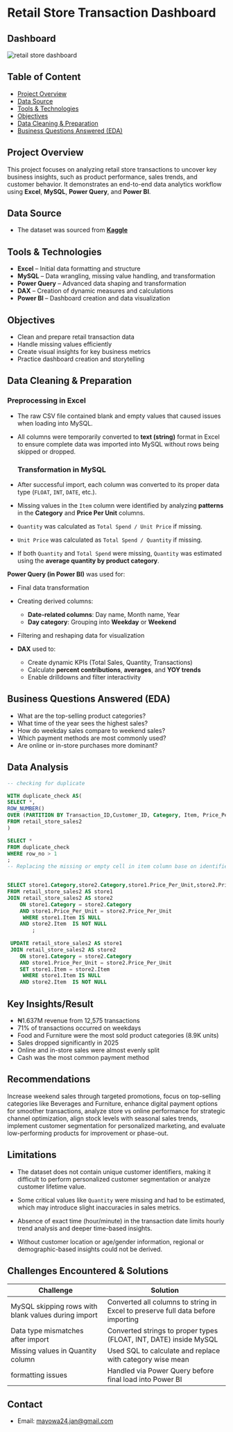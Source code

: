 # Retail Store Transaction Dashboard

## Dashboard 
![retail store dashboard](https://github.com/user-attachments/assets/93fcfd64-60a5-4f2e-8ac2-ade5c3aff8a3)

## Table of Content
- [Project Overview](#project-overview)
- [Data Source](#data-source)
- [Tools & Technologies](#tools-&-technologies)
- [Objectives](#objectives)
- [Data Cleaning & Preparation](#data-cleaning-&-preparation)
- [Business Questions Answered (EDA)](#business-questions-answered)



## Project Overview

This project focuses on analyzing retail store transactions to uncover key business insights, such as product performance, sales trends, and customer behavior. It demonstrates an end-to-end data analytics workflow using **Excel**, **MySQL**, **Power Query**, and **Power BI**.

## Data Source

- The dataset was sourced from **[Kaggle](https://www.kaggle.com/datasets/ahmedmohamed2003/retail-store-sales-dirty-for-data-cleaning)**  


##  Tools & Technologies

- **Excel** – Initial data formatting and structure
- **MySQL** – Data wrangling, missing value handling, and transformation
- **Power Query** – Advanced data shaping and transformation
- **DAX** – Creation of dynamic measures and calculations
- **Power BI** – Dashboard creation and data visualization

## Objectives

- Clean and prepare retail transaction data
- Handle missing values efficiently
- Create visual insights for key business metrics
- Practice dashboard creation and storytelling


## Data Cleaning & Preparation

### Preprocessing in Excel
- The raw CSV file contained blank and empty values that caused issues when loading into MySQL.
- All columns were temporarily converted to **text (string)** format in Excel to ensure complete data was imported into MySQL without rows being skipped or dropped.

  ### Transformation in MySQL
- After successful import, each column was converted to its proper data type (`FLOAT`, `INT`, `DATE`, etc.).
- Missing values in the `Item` column were identified by analyzing **patterns** in the **Category** and **Price Per Unit** columns.
- `Quantity` was calculated as `Total Spend / Unit Price` if missing.
- `Unit Price` was calculated as `Total Spend / Quantity` if missing.
- If both `Quantity` and `Total Spend` were missing, `Quantity` was estimated using the **average quantity by product category**.

 **Power Query (in Power BI)** was used for:
  - Final data transformation
  - Creating derived columns:
    - **Date-related columns**: Day name, Month name, Year
    - **Day category**: Grouping into **Weekday** or **Weekend**
  - Filtering and reshaping data for visualization


- **DAX** used to:
  - Create dynamic KPIs (Total Sales, Quantity, Transactions)
  - Calculate **percent contributions**, **averages**, and **YOY trends**
  - Enable drilldowns and filter interactivity

## Business Questions Answered (EDA)

- What are the top-selling product categories?
- What time of the year sees the highest sales?
- How do weekday sales compare to weekend sales?
- Which payment methods are most commonly used?
- Are online or in-store purchases more dominant?


## Data Analysis

```sql
-- checking for duplicate

WITH duplicate_check AS(
SELECT *,
ROW_NUMBER() 
OVER (PARTITION BY Transaction_ID,Customer_ID, Category, Item, Price_Per_Unit, Quantity ,Total_Spent,Payment_Method,Location, Transaction_Date, Discount_Applied ORDER BY Category) AS row_no
FROM retail_store_sales2
) 

SELECT *
FROM duplicate_check
WHERE row_no > 1
;
-- Replacing the missing or empty cell in item column base on identified pattern. 


SELECT store1.Category,store2.Category,store1.Price_Per_Unit,store2.Price_Per_Unit,store1.Item,store2.Item
FROM retail_store_sales2 AS store1
JOIN retail_store_sales2 AS store2
	ON store1.Category = store2.Category
    AND store1.Price_Per_Unit = store2.Price_Per_Unit
     WHERE store1.Item IS NULL
    AND store2.Item  IS NOT NULL
        ;
        
 UPDATE retail_store_sales2 AS store1
 JOIN retail_store_sales2 AS store2
	ON store1.Category = store2.Category
    AND store1.Price_Per_Unit = store2.Price_Per_Unit
    SET store1.Item = store2.Item
     WHERE store1.Item IS NULL
    AND store2.Item  IS NOT NULL

```
## Key Insights/Result

- ₦1.637M revenue from 12,575 transactions
- 71% of transactions occurred on weekdays
- Food and Furniture were the most sold product categories (8.9K units)
- Sales dropped significantly in 2025
- Online and in-store sales were almost evenly split
- Cash was the most common payment method

##  Recommendations

Increase weekend sales through targeted promotions, focus on top-selling categories like Beverages and Furniture, enhance digital payment options for smoother transactions, analyze store vs online performance for strategic channel optimization, align stock levels with seasonal sales trends, implement customer segmentation for personalized marketing, and evaluate low-performing products for improvement or phase-out.

## Limitations

- The dataset does not contain unique customer identifiers, making it difficult to perform personalized customer segmentation or analyze customer lifetime value.

-  Some critical values like `Quantity` were missing and had to be estimated, which may introduce slight inaccuracies in sales metrics.

- Absence of exact time (hour/minute) in the transaction date limits hourly trend analysis and deeper time-based insights.

- Without customer location or age/gender information, regional or demographic-based insights could not be derived.


## Challenges Encountered & Solutions

| Challenge | Solution |
|----------|----------|
| MySQL skipping rows with blank values during import | Converted all columns to string in Excel to preserve full data before importing |
| Data type mismatches after import | Converted strings to proper types (FLOAT, INT, DATE) inside MySQL |
| Missing values in Quantity column | Used SQL to calculate and replace with category wise mean |
| formatting issues | Handled via Power Query before final load into Power BI |


## Contact 
- Email: mayowa24.jan@gmail.com

